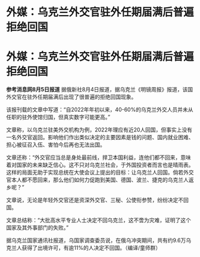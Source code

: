 # 外媒：乌克兰外交官驻外任期届满后普遍拒绝回国

# 外媒：乌克兰外交官驻外任期届满后普遍拒绝回国

**参考消息网8月5日报道** 据俄新社8月4日报道，据乌克兰《明镜周报》报道，该国外交官在驻外任期届满后出现了很普遍的拒绝回国现象。

该报刊载的文章中写道：“自2022年年初以来，40-60%的乌克兰外交人员并未从任职的驻外使馆归国，但真实数字可能更高。”

文章称，以乌克兰驻美外交机构为例，2022年理应有近20人回国，但事实上没有一名外交官返回。影响他们作出类似决定的主要因素是钱的问题、国内就业困难、担心被征召入伍、害怕今后再也无法出国。

文章还称：“外交官应当总是身处最前线，捍卫本国利益，连他们都不回来，意味着对国家的未来缺乏信心。这不只对乌克兰社会，于外国投资者而言也是晴雨表。这样的局面无助于实现总统在大使会议上提出的目标：让乌克兰人回国。倘若外交官本人都不愿回来，那么他们如何力促跑到美国、德国、波兰、捷克的乌克兰人返乡呢？”

文章说，无论是年轻外交官还是资深外交官、三秘、公使衔参赞，纷纷决定不回国。

文章总结称：“大批高水平专业人士决定不回乌克兰，这不啻为灾难，证明了这个国家及其外事部门的失败。”

据乌克兰国家通讯社报道，乌国家调查委员说，在俄乌冲突期间，共有约9.6万乌克兰人获得了出境许可，有逾11%的人决定不回国。（编译/童师群）

